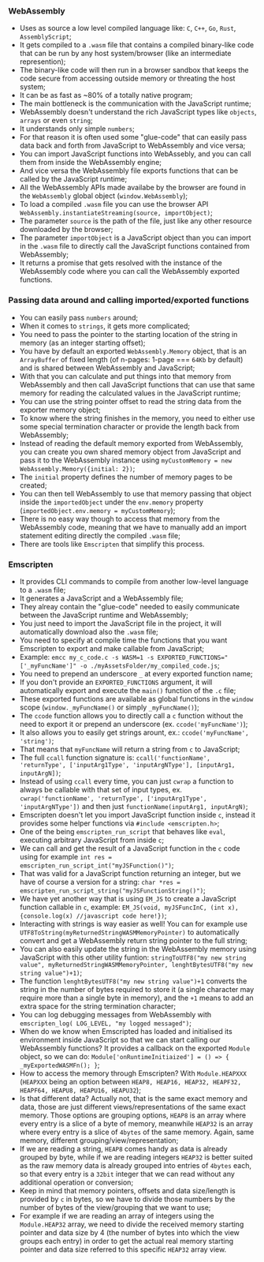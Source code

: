 ### WebAssembly

- Uses as source a low level compiled language like: `C`, `C++`, `Go`, `Rust`, `AssemblyScript`;
- It gets compiled to a `.wasm` file that contains a compiled binary-like code that can be run by any host system/browser (like an intermediate represention);
- The binary-like code will then run in a browser sandbox that keeps the code secure from accessing outside memory or threating the host system;
- It can be as fast as ~80% of a totally native program;
- The main bottleneck is the communication with the JavaScript runtime;
- WebAssembly doesn't understand the rich JavaScript types like `objects`, `arrays` or even `string`;
- It understands only simple `numbers`;
- For that reason it is often used some "glue-code" that can easily pass data back and forth from JavaScript to WebAssembly and vice versa;
- You can import JavaScript functions into WebAssebly, and you can call them from inside the WebAssembly engine;
- And vice versa the WebAssembly file exports functions that can be called by the JavaScript runtime;
- All the WebAssembly APIs made availabe by the browser are found in the `WebAssembly` global object (`window.WebAssembly`);
- To load a compiled `.wasm` file you can use the browser API `WebAssembly.instantiateStreaming(source, importObject)`;
- The parameter `source` is the path of the file, just like any other resource downloaded by the browser;
- The parameter `importObject` is a JavaScript object than you can import in the `.wasm` file to directly call the JavaScript functions contained from WebAssembly;
- It returns a promise that gets resolved with the instance of the WebAssembly code where you can call the WebAssembly exported functions.

### Passing data around and calling imported/exported functions
- You can easily pass `numbers` around;
- When it comes to `strings`, it gets more complicated;
- You need to pass the pointer to the starting location of the string in memory (as an integer starting offset);
- You have by default an exported `WebAssembly.Memory` object, that is an `ArrayBuffer` of fixed length (of n-pages: 1-page === `64Kb` by default) and is shared between WebAssembly and JavaScript;
- With that you can calculate and put things into that memory from WebAssembly and then call JavaScript functions that can use that same memory for reading the calculated values in the JavaScript runtime;
- You can use the string pointer offset to read the string data from the exporter memory object;
- To know where the string finishes in the memory, you need to either use some special termination character or provide the length back from WebAssembly;
- Instead of reading the default memory exported from WebAssembly, you can create you own shared memory object from JavaScript and pass it to the WebAssembly instance using `myCustomMemory = new WebAssembly.Memory({initial: 2})`;
- The `initial` property defines the number of memory pages to be created;
- You can then tell WebAssembly to use that memory passing that object inside the `importedObject` under the `env.memory` property (`importedObject.env.memory = myCustomMemory`); 
- There is no easy way though to access that memory from the WebAssembly code, meaning that we have to manually add an import statement editing directly the compiled `.wasm` file;
- There are tools like `Emscripten` that simplify this process.

### Emscripten
- It provides CLI commands to compile from another low-level language to a `.wasm` file;
- It generates a JavaScript and a WebAssembly file;
- They alreay contain the "glue-code" needed to easily communicate between the JavaScript runtime and WebAssembly;
- You just need to import the JavaScript file in the project, it will automatically download also the `.wasm` file;
- You need to specify at compile time the functions that you want Emscripten to export and make callable from JavaScript;
- Example: `emcc my_c_code.c -s WASM=1 -s EXPORTED_FUNCTIONS="['_myFuncName']" -o ./myAssetsFolder/my_compiled_code.js`;
- You need to prepend an underscore `_` at every exported function name;
- If you don't provide an `EXPORTED_FUNCTIONS` argument, it will automatically export and execute the `main()` function of the `.c` file;
- These exported functions are available as global functions in the `window` scope (`window._myFuncName()` or simply `_myFuncName()`);
- The `ccode` function allows you to directly call a `c` function without the need to export it or prepend an underscore (ex. `ccode('myFuncName')`);
- It also allows you to easily get strings arount, ex.: `ccode('myFuncName', 'string')`;
- That means that `myFuncName` will return a string from `c` to JavaScript;
- The full `ccall` function signature is: `ccall('functionName', 'returnType', ['inputArg1Type', 'inputArgNType'], [inputArg1, inputArgN])`;
- Instead of using `ccall` every time, you can just `cwrap` a function to always be callable with that set of input types, ex. `cwrap('functionName', 'returnType', ['inputArg1Type', 'inputArgNType'])` and then just `functionName(inputArg1, inputArgN)`;
- Emscripten doesn't let you import JavaScript function inside `c`, instead it provides some helper functions via `#include <emscripten.h>`;
- One of the being `emscripten_run_script` that behaves like `eval`, executing arbitrary JavaScript from inside `c`;
- We can call and get the result of a JavaScript function in the `c` code using for example `int res = emscripten_run_script_int("myJSFunction()")`;
- That was valid for a JavaScript function returning an integer, but we have of course a version for a string: `char *res = emscripten_run_script_string("myJSFunctionString()")`;
- We have yet another way that is using `EM_JS` to create a JavaScript function callable in `c`, example: `EM_JS(void, myJSFuncInC, (int x), {console.log(x) //javascript code here!})`;
- Interacting with strings is way easier as well! You can for example use `UTF8ToString(myReturnedStringWASMMemoryPointer)` to automatically convert and get a WebAssembly return string pointer to the full string;
- You can also easily update the string in the WebAssembly memory using JavaScript with this other utility funtion: `stringToUTF8("my new string value", myReturnedStringWASMMemoryPointer, lenghtBytesUTF8("my new string value")+1)`;
- The function `lenghtBytesUTF8("my new string value")+1` converts the string in the number of bytes required to store it (a single character may require more than a single byte in memory), and the `+1` means to add an extra space for the string termination character;
- You can log debugging messages from WebAssembly with `emscripten_log( LOG_LEVEL, "my logged messaged")`;
- When do we know when Emscripted has loaded and initialised its environment inside JavaScript so that we can start calling our WebAssembly functions? It provides a callback on the exported `Module` object, so we can do: `Module['onRuntimeInitiaized'] = () => { _myExportedWASMFn(); }`;
- How to access the memory through Emscripten? With `Module.HEAPXXX` (`HEAPXXX` being an option between `HEAP8, HEAP16, HEAP32, HEAPF32, HEAPF64, HEAPU8, HEAPU16, HEAPU32`);
- Is that different data? Actually not, that is the same exact memory and data, those are just different views/representations of the same exact memory. Those options are grouping options, `HEAP8` is an array where every entry is a slice of a byte of memory, meanwhile `HEAP32` is an array where every entry is a slice of `4bytes` of the same memory. Again, same memory, different grouping/view/representation;
- If we are reading a string, `HEAP8` comes handy as data is already grouped by byte, while if we are reading integers `HEAP32` is better suited as the raw memory data is already grouped into entries of `4bytes` each, so that every entry is a `32bit` integer that we can read without any additional operation or conversion;
- Keep in mind that memory pointers, offsets and data size/length is provided by `c` in bytes, so we have to divide those numbers by the number of bytes of the view/grouping that we want to use;
- For example if we are reading an array of integers using the `Module.HEAP32` array, we need to divide the received memory starting pointer and data size by 4 (the number of bytes into which the view groups each entry) in order to get the actual real memory starting pointer and data size referred to this specific `HEAP32` array view.
